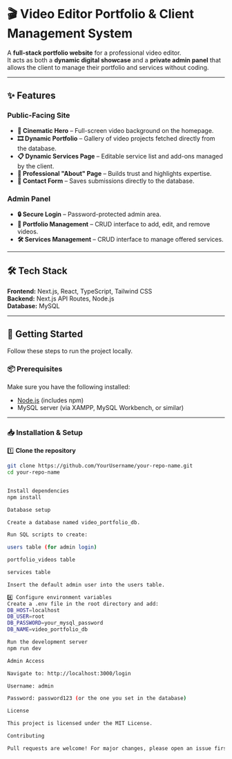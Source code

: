 # 🎬 Video Editor Portfolio & Client Management System

A **full-stack portfolio website** for a professional video editor.  
It acts as both a **dynamic digital showcase** and a **private admin panel** that allows the client to manage their portfolio and services without coding.

---

## ✨ Features

### Public-Facing Site
- **🎥 Cinematic Hero** – Full-screen video background on the homepage.
- **🎞 Dynamic Portfolio** – Gallery of video projects fetched directly from the database.
- **📋 Dynamic Services Page** – Editable service list and add-ons managed by the client.
- **👤 Professional "About" Page** – Builds trust and highlights expertise.
- **📩 Contact Form** – Saves submissions directly to the database.

### Admin Panel
- **🔒 Secure Login** – Password-protected admin area.
- **📂 Portfolio Management** – CRUD interface to add, edit, and remove videos.
- **🛠 Services Management** – CRUD interface to manage offered services.

---

## 🛠 Tech Stack
**Frontend:** Next.js, React, TypeScript, Tailwind CSS  
**Backend:** Next.js API Routes, Node.js  
**Database:** MySQL  

---

## 🚀 Getting Started

Follow these steps to run the project locally.

### 📦 Prerequisites
Make sure you have the following installed:
- [Node.js](https://nodejs.org/) (includes npm)
- MySQL server (via XAMPP, MySQL Workbench, or similar)

---

### 📥 Installation & Setup

1️⃣ **Clone the repository**
```bash
git clone https://github.com/YourUsername/your-repo-name.git
cd your-repo-name


Install dependencies
npm install

Database setup

Create a database named video_portfolio_db.

Run SQL scripts to create:

users table (for admin login)

portfolio_videos table

services table

Insert the default admin user into the users table.

4️⃣ Configure environment variables
Create a .env file in the root directory and add:
DB_HOST=localhost
DB_USER=root
DB_PASSWORD=your_mysql_password
DB_NAME=video_portfolio_db

Run the development server
npm run dev

Admin Access

Navigate to: http://localhost:3000/login

Username: admin

Password: password123 (or the one you set in the database)

License

This project is licensed under the MIT License.

Contributing

Pull requests are welcome! For major changes, please open an issue first to discuss your ideas.
